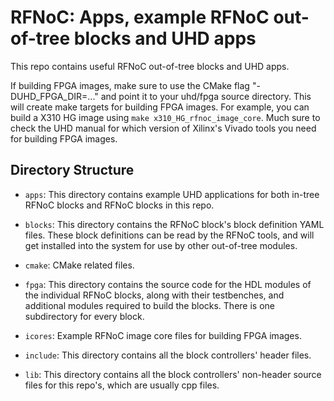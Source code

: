 # RFNoC: Apps, example RFNoC out-of-tree blocks and UHD apps

This repo contains useful RFNoC out-of-tree blocks and UHD apps.

If building FPGA images, make sure to use the CMake flag "-DUHD_FPGA_DIR=..." and
point it to your uhd/fpga source directory. This will create make targets for
building FPGA images. For example, you can build a X310 HG image using
`make x310_HG_rfnoc_image_core`. Much sure to check the UHD manual for which
version of Xilinx's Vivado tools you need for building FPGA images.

## Directory Structure

* `apps`: This directory contains example UHD applications for both in-tree RFNoC blocks
  and RFNoC blocks in this repo.

* `blocks`: This directory contains the RFNoC block's block definition YAML files. These
  block definitions can be read by the RFNoC tools, and will get installed into the
  system for use by other out-of-tree modules.

* `cmake`: CMake related files.

* `fpga`: This directory contains the source code for the HDL modules of the
  individual RFNoC blocks, along with their testbenches, and additional modules
  required to build the blocks. There is one subdirectory for every block.

* `icores`: Example RFNoC image core files for building FPGA images.

* `include`: This directory contains all the block controllers' header files.

* `lib`: This directory contains all the block controllers' non-header source
  files for this repo's, which are usually cpp files.
